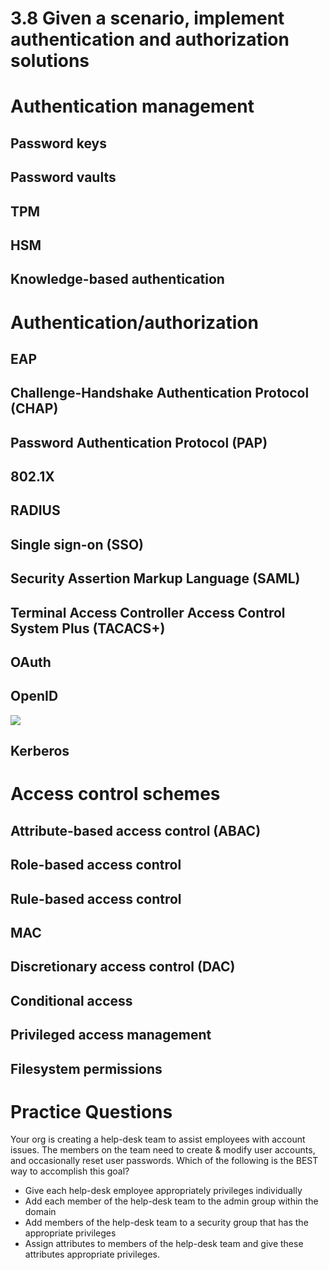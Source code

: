 # 3.8 Given a scenario, implement authentication and authorization solutions

# Authentication management

## Password keys

## Password vaults

## TPM

## HSM

## Knowledge-based authentication

# Authentication/authorization

## EAP

## Challenge-Handshake Authentication Protocol (CHAP)

## Password Authentication Protocol (PAP)

## 802.1X

## RADIUS

## Single sign-on (SSO)

## Security Assertion Markup Language (SAML)

## Terminal Access Controller Access Control System Plus (TACACS+)

## OAuth

## OpenID
<a href="https://securityzines.com/#zines"><img src="https://securityzines.com/assets/img//flyers/downloads/OIDC.jpg"></a>

## Kerberos

# Access control schemes

## Attribute-based access control (ABAC)

## Role-based access control

## Rule-based access control

## MAC

## Discretionary access control (DAC)

## Conditional access

## Privileged access management

## Filesystem permissions

# Practice Questions

Your org is creating a help-desk team to assist employees with account issues. The members on the team need to create & modify user accounts, and occasionally reset user passwords. Which of the following is the BEST way to accomplish this goal?

- Give each help-desk employee appropriately privileges individually
- Add each member of the help-desk team to the admin group within the domain
- Add members of the help-desk team to a security group that has the appropriate privileges
- Assign attributes to members of the help-desk team and give these attributes appropriate privileges.

